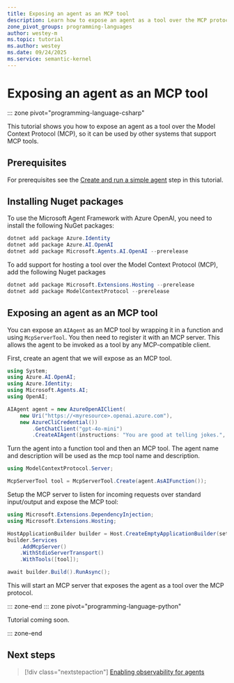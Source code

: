 ```yaml
---
title: Exposing an agent as an MCP tool
description: Learn how to expose an agent as a tool over the MCP protocol
zone_pivot_groups: programming-languages
author: westey-m
ms.topic: tutorial
ms.author: westey
ms.date: 09/24/2025
ms.service: semantic-kernel
---
```


# Exposing an agent as an MCP tool

::: zone pivot="programming-language-csharp"

This tutorial shows you how to expose an agent as a tool over the Model Context Protocol (MCP), so it can be used by other systems that support MCP tools.

## Prerequisites

For prerequisites see the [Create and run a simple agent](./run-agent.md) step in this tutorial.

## Installing Nuget packages

To use the Microsoft Agent Framework with Azure OpenAI, you need to install the following NuGet packages:

```powershell
dotnet add package Azure.Identity
dotnet add package Azure.AI.OpenAI
dotnet add package Microsoft.Agents.AI.OpenAI --prerelease
```

To add support for hosting a tool over the Model Context Protocol (MCP), add the following Nuget packages

```powershell
dotnet add package Microsoft.Extensions.Hosting --prerelease
dotnet add package ModelContextProtocol --prerelease
```

## Exposing an agent as an MCP tool

You can expose an `AIAgent` as an MCP tool by wrapping it in a function and using `McpServerTool`. You then need to register it with an MCP server. This allows the agent to be invoked as a tool by any MCP-compatible client.

First, create an agent that we will expose as an MCP tool.

```csharp
using System;
using Azure.AI.OpenAI;
using Azure.Identity;
using Microsoft.Agents.AI;
using OpenAI;

AIAgent agent = new AzureOpenAIClient(
    new Uri("https://<myresource>.openai.azure.com"),
    new AzureCliCredential())
        .GetChatClient("gpt-4o-mini")
        .CreateAIAgent(instructions: "You are good at telling jokes.", name: "Joker");
```

Turn the agent into a function tool and then an MCP tool. The agent name and description will be used as the mcp tool name and description.

```csharp
using ModelContextProtocol.Server;

McpServerTool tool = McpServerTool.Create(agent.AsAIFunction());
```

Setup the MCP server to listen for incoming requests over standard input/output and expose the MCP tool:

```csharp
using Microsoft.Extensions.DependencyInjection;
using Microsoft.Extensions.Hosting;

HostApplicationBuilder builder = Host.CreateEmptyApplicationBuilder(settings: null);
builder.Services
    .AddMcpServer()
    .WithStdioServerTransport()
    .WithTools([tool]);

await builder.Build().RunAsync();
```

This will start an MCP server that exposes the agent as a tool over the MCP protocol.

::: zone-end
::: zone pivot="programming-language-python"

Tutorial coming soon.

::: zone-end

## Next steps

> [!div class="nextstepaction"]
> [Enabling observability for agents](./enable-observability.md)
